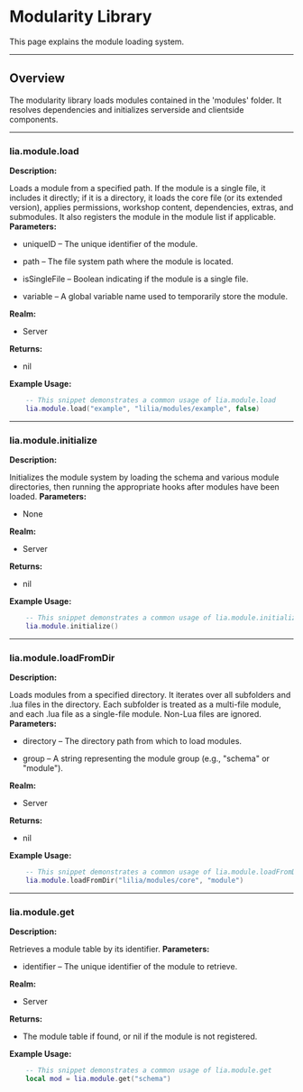 # Modularity Library

This page explains the module loading system.

---

## Overview

The modularity library loads modules contained in the 'modules' folder. It resolves dependencies and initializes serverside and clientside components.

---

### lia.module.load


**Description:**

Loads a module from a specified path. If the module is a single file, it includes it directly;
if it is a directory, it loads the core file (or its extended version), applies permissions, workshop content, dependencies, extras, and submodules.
It also registers the module in the module list if applicable.
**Parameters:**

* uniqueID – The unique identifier of the module.

* path – The file system path where the module is located.

* isSingleFile – Boolean indicating if the module is a single file.

* variable – A global variable name used to temporarily store the module.

**Realm:**

* Server

**Returns:**

* nil

**Example Usage:**

```lua
    -- This snippet demonstrates a common usage of lia.module.load
    lia.module.load("example", "lilia/modules/example", false)
```

---


### lia.module.initialize


**Description:**

Initializes the module system by loading the schema and various module directories,
then running the appropriate hooks after modules have been loaded.
**Parameters:**

* None

**Realm:**

* Server

**Returns:**

* nil

**Example Usage:**

```lua
    -- This snippet demonstrates a common usage of lia.module.initialize
    lia.module.initialize()
```

---


### lia.module.loadFromDir


**Description:**

Loads modules from a specified directory. It iterates over all subfolders and .lua files in the directory.
Each subfolder is treated as a multi-file module, and each .lua file as a single-file module.
Non-Lua files are ignored.
**Parameters:**

* directory – The directory path from which to load modules.

* group – A string representing the module group (e.g., "schema" or "module").

**Realm:**

* Server

**Returns:**

* nil

**Example Usage:**

```lua
    -- This snippet demonstrates a common usage of lia.module.loadFromDir
    lia.module.loadFromDir("lilia/modules/core", "module")
```

---


### lia.module.get


**Description:**

Retrieves a module table by its identifier.
**Parameters:**

* identifier – The unique identifier of the module to retrieve.

**Realm:**

* Server

**Returns:**

* The module table if found, or nil if the module is not registered.

**Example Usage:**

```lua
    -- This snippet demonstrates a common usage of lia.module.get
    local mod = lia.module.get("schema")
```
